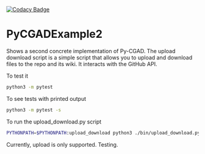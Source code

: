 [![Codacy Badge](https://app.codacy.com/project/badge/Grade/ab64f00aeca946ada1c3c7cc7cabcda0)](https://www.codacy.com/gh/JoshuaSBrown/PyCGADExample2/dashboard?utm_source=github.com&amp;utm_medium=referral&amp;utm_content=JoshuaSBrown/PyCGADExample2&amp;utm_campaign=Badge_Grade)
# PyCGADExample2

Shows a second concrete implementation of Py-CGAD. The upload download script
is a simple script that allows you to upload and download files to the repo 
and its wiki. It interacts with the GitHub API.

To test it

```Bash
python3 -m pytest
```

To see tests with printed output 

```Bash
python3 -m pytest -s
```

To run the upload_download.py script

```Bash
PYTHONPATH=$PYTHONPATH:upload_download python3 ./bin/upload_download.py --help
```

Currently, upload is only supported. Testing.
